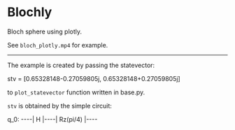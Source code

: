 # Blochly

Bloch sphere using plotly.

See `bloch_plotly.mp4` for example.

---

The example is created by passing the statevector:

stv = [0.65328148-0.27059805j, 0.65328148+0.27059805j]

to `plot_statevector` function written in base.py.  

`stv` is obtained by the simple circuit:

q_0: ----|  H  |----|  Rz(pi/4)  |----
